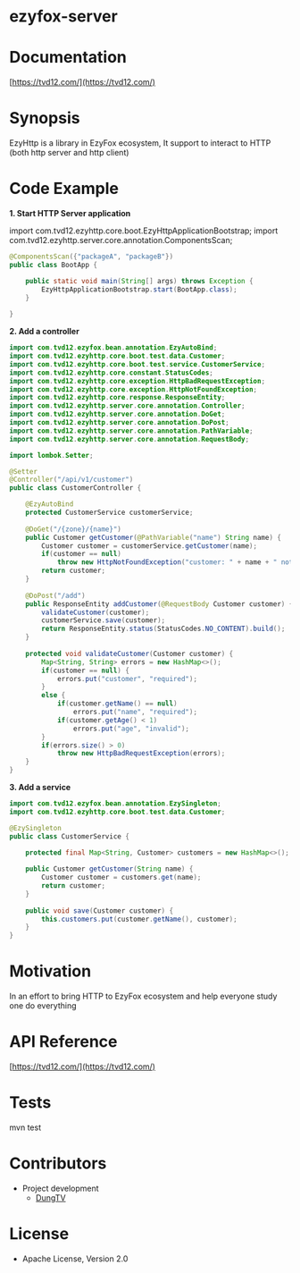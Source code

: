 # ezyfox-server

# Documentation

[https://tvd12.com/](https://tvd12.com/)

# Synopsis

EzyHttp is a library in EzyFox ecosystem, It support to interact to HTTP (both http server and http client)

# Code Example

**1. Start HTTP Server application**

import com.tvd12.ezyhttp.core.boot.EzyHttpApplicationBootstrap;
import com.tvd12.ezyhttp.server.core.annotation.ComponentsScan;

```java
@ComponentsScan({"packageA", "packageB"})
public class BootApp {

	public static void main(String[] args) throws Exception {
		EzyHttpApplicationBootstrap.start(BootApp.class);
	}
	
}
```

**2. Add a controller**

```java
import com.tvd12.ezyfox.bean.annotation.EzyAutoBind;
import com.tvd12.ezyhttp.core.boot.test.data.Customer;
import com.tvd12.ezyhttp.core.boot.test.service.CustomerService;
import com.tvd12.ezyhttp.core.constant.StatusCodes;
import com.tvd12.ezyhttp.core.exception.HttpBadRequestException;
import com.tvd12.ezyhttp.core.exception.HttpNotFoundException;
import com.tvd12.ezyhttp.core.response.ResponseEntity;
import com.tvd12.ezyhttp.server.core.annotation.Controller;
import com.tvd12.ezyhttp.server.core.annotation.DoGet;
import com.tvd12.ezyhttp.server.core.annotation.DoPost;
import com.tvd12.ezyhttp.server.core.annotation.PathVariable;
import com.tvd12.ezyhttp.server.core.annotation.RequestBody;

import lombok.Setter;

@Setter
@Controller("/api/v1/customer")
public class CustomerController {

	@EzyAutoBind
	protected CustomerService customerService;
	
	@DoGet("/{zone}/{name}")
	public Customer getCustomer(@PathVariable("name") String name) {
		Customer customer = customerService.getCustomer(name);
		if(customer == null)
			throw new HttpNotFoundException("customer: " + name + " not found");
		return customer;
	}
	
	@DoPost("/add")
	public ResponseEntity addCustomer(@RequestBody Customer customer) {
		validateCustomer(customer);
		customerService.save(customer);
		return ResponseEntity.status(StatusCodes.NO_CONTENT).build();
	}
	
	protected void validateCustomer(Customer customer) {
		Map<String, String> errors = new HashMap<>();
		if(customer == null) {
			errors.put("customer", "required");
		}
		else {
			if(customer.getName() == null)
				errors.put("name", "required");
			if(customer.getAge() < 1)
				errors.put("age", "invalid");
		}
		if(errors.size() > 0)
			throw new HttpBadRequestException(errors);
	}
}
```

**3. Add a service**

```java
import com.tvd12.ezyfox.bean.annotation.EzySingleton;
import com.tvd12.ezyhttp.core.boot.test.data.Customer;

@EzySingleton
public class CustomerService {

	protected final Map<String, Customer> customers = new HashMap<>();
	
	public Customer getCustomer(String name) {
		Customer customer = customers.get(name);
		return customer;
	}
	
	public void save(Customer customer) {
		this.customers.put(customer.getName(), customer);
	}
}
```

# Motivation

In an effort to bring HTTP to EzyFox ecosystem and help everyone study one do everything

# API Reference

[https://tvd12.com/](https://tvd12.com/)

# Tests

mvn test

# Contributors

- Project development
  - [DungTV](mailto:itprono3@gmail.com)

# License

- Apache License, Version 2.0
